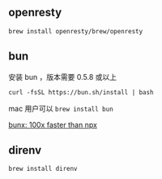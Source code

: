 ## openresty

```
brew install openresty/brew/openresty
```

## bun

安装 bun ，版本需要 0.5.8 或以上

```
curl -fsSL https://bun.sh/install | bash
```

mac 用户可以 `brew install bun`

[bunx: 100x faster than npx](https://twitter.com/jarredsumner/status/1606163655527059458)

## direnv

```
brew install direnv
```
